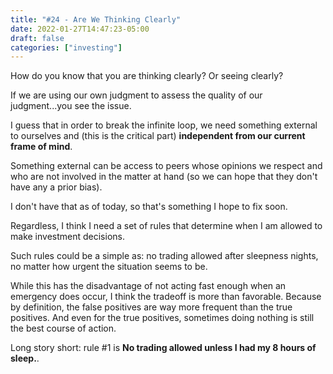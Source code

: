 ```yaml
---
title: "#24 - Are We Thinking Clearly"
date: 2022-01-27T14:47:23-05:00
draft: false
categories: ["investing"]
---
```


How do you know that you are thinking clearly? Or seeing clearly?

If we are using our own judgment to assess the quality of our judgment...you see the issue.

I guess that in order to break the infinite loop, we need something external to ourselves and (this is the critical part) **independent from our current frame of mind**.

Something external can be access to peers whose opinions we respect and who are not involved in the matter at hand (so we can hope that they don't have any a prior bias).

I don't have that as of today, so that's something I hope to fix soon.

Regardless, I think I need a set of rules that determine when I am allowed to make investment decisions.

Such rules could be a simple as: no trading allowed after sleepness nights, no matter how urgent the situation seems to be.

While this has the disadvantage of not acting fast enough when an emergency does occur, I think the tradeoff is more than favorable. Because by definition, the false positives are way more frequent than the true positives. And even for the true positives, sometimes doing nothing is still the best course of action.

Long story short: rule #1 is **No trading allowed unless I had my 8 hours of sleep.**.



